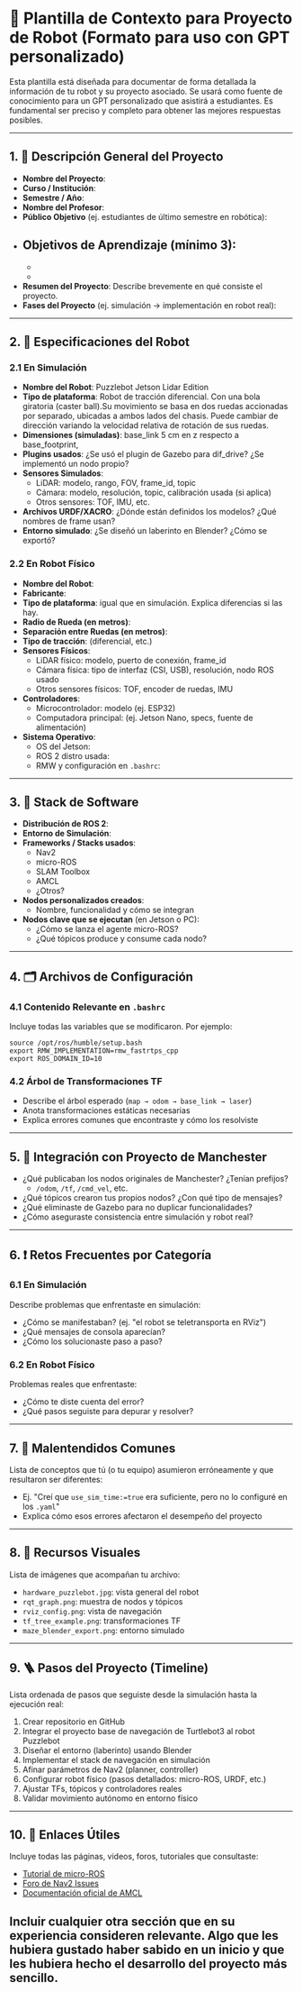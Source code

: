 
# 🧠 Plantilla de Contexto para Proyecto de Robot (Formato para uso con GPT personalizado)

Esta plantilla está diseñada para documentar de forma detallada la información de tu robot y su proyecto asociado. Se usará como fuente de conocimiento para un GPT personalizado que asistirá a estudiantes. Es fundamental ser preciso y completo para obtener las mejores respuestas posibles.

---

## 1. 📘 Descripción General del Proyecto

- **Nombre del Proyecto**:
- **Curso / Institución**:
- **Semestre / Año**:
- **Nombre del Profesor**:
- **Público Objetivo** (ej. estudiantes de último semestre en robótica):
- **Objetivos de Aprendizaje** (mínimo 3):
  - 
  - 
  - 
- **Resumen del Proyecto**: Describe brevemente en qué consiste el proyecto.
- **Fases del Proyecto** (ej. simulación → implementación en robot real):

---

## 2. 🤖 Especificaciones del Robot

### 2.1 En Simulación
- **Nombre del Robot**: Puzzlebot Jetson Lidar Edition
- **Tipo de plataforma**: Robot de tracción diferencial. Con una bola giratoria (caster ball).Su movimiento se basa en dos ruedas accionadas por separado, ubicadas a ambos lados del chasis. Puede cambiar de dirección variando la velocidad relativa de rotación de sus ruedas.
- **Dimensiones (simuladas)**: base_link 5 cm en z respecto a base_footprint, 
- **Plugins usados**: ¿Se usó el plugin de Gazebo para dif_drive? ¿Se implementó un nodo propio?
- **Sensores Simulados**:
  - LiDAR: modelo, rango, FOV, frame_id, topic
  - Cámara: modelo, resolución, topic, calibración usada (si aplica)
  - Otros sensores: TOF, IMU, etc.
- **Archivos URDF/XACRO**: ¿Dónde están definidos los modelos? ¿Qué nombres de frame usan?
- **Entorno simulado**: ¿Se diseñó un laberinto en Blender? ¿Cómo se exportó?

### 2.2 En Robot Físico
- **Nombre del Robot**:
- **Fabricante**:
- **Tipo de plataforma**: igual que en simulación. Explica diferencias si las hay.
- **Radio de Rueda (en metros)**:
- **Separación entre Ruedas (en metros)**:
- **Tipo de tracción**: (diferencial, etc.)
- **Sensores Físicos**:
  - LiDAR físico: modelo, puerto de conexión, frame_id
  - Cámara física: tipo de interfaz (CSI, USB), resolución, nodo ROS usado
  - Otros sensores físicos: TOF, encoder de ruedas, IMU
- **Controladores**:
  - Microcontrolador: modelo (ej. ESP32)
  - Computadora principal: (ej. Jetson Nano, specs, fuente de alimentación)
- **Sistema Operativo**:
  - OS del Jetson:
  - ROS 2 distro usada:
  - RMW y configuración en `.bashrc`:

---

## 3. 🧰 Stack de Software

- **Distribución de ROS 2**:
- **Entorno de Simulación**:
- **Frameworks / Stacks usados**:
  - Nav2
  - micro-ROS
  - SLAM Toolbox
  - AMCL
  - ¿Otros?
- **Nodos personalizados creados**:
  - Nombre, funcionalidad y cómo se integran
- **Nodos clave que se ejecutan** (en Jetson o PC):
  - ¿Cómo se lanza el agente micro-ROS?
  - ¿Qué tópicos produce y consume cada nodo?

---

## 4. 🗂 Archivos de Configuración

### 4.1 Contenido Relevante en `.bashrc`
Incluye todas las variables que se modificaron. Por ejemplo:
```
source /opt/ros/humble/setup.bash
export RMW_IMPLEMENTATION=rmw_fastrtps_cpp
export ROS_DOMAIN_ID=10
```

### 4.2 Árbol de Transformaciones TF
- Describe el árbol esperado (`map → odom → base_link → laser`)
- Anota transformaciones estáticas necesarias
- Explica errores comunes que encontraste y cómo los resolviste

---

## 5. 🔄 Integración con Proyecto de Manchester

- ¿Qué publicaban los nodos originales de Manchester? ¿Tenían prefijos?
  - `/odom`, `/tf`, `/cmd_vel`, etc.
- ¿Qué tópicos crearon tus propios nodos? ¿Con qué tipo de mensajes?
- ¿Qué eliminaste de Gazebo para no duplicar funcionalidades?
- ¿Cómo aseguraste consistencia entre simulación y robot real?

---

## 6. ❗ Retos Frecuentes por Categoría

### 6.1 En Simulación
Describe problemas que enfrentaste en simulación:
- ¿Cómo se manifestaban? (ej. "el robot se teletransporta en RViz")
- ¿Qué mensajes de consola aparecían?
- ¿Cómo los solucionaste paso a paso?

### 6.2 En Robot Físico
Problemas reales que enfrentaste:
- ¿Cómo te diste cuenta del error?
- ¿Qué pasos seguiste para depurar y resolver?

---

## 7. 🚧 Malentendidos Comunes

Lista de conceptos que tú (o tu equipo) asumieron erróneamente y que resultaron ser diferentes:
- Ej. "Creí que `use_sim_time:=true` era suficiente, pero no lo configuré en los `.yaml`"
- Explica cómo esos errores afectaron el desempeño del proyecto

---

## 8. 📸 Recursos Visuales

Lista de imágenes que acompañan tu archivo:
- `hardware_puzzlebot.jpg`: vista general del robot
- `rqt_graph.png`: muestra de nodos y tópicos
- `rviz_config.png`: vista de navegación
- `tf_tree_example.png`: transformaciones TF
- `maze_blender_export.png`: entorno simulado

---

## 9. 🪜 Pasos del Proyecto (Timeline)

Lista ordenada de pasos que seguiste desde la simulación hasta la ejecución real:

1. Crear repositorio en GitHub
2. Integrar el proyecto base de navegación de Turtlebot3 al robot Puzzlebot
3. Diseñar el entorno (laberinto) usando Blender
4. Implementar el stack de navegación en simulación
5. Afinar parámetros de Nav2 (planner, controller)
6. Configurar robot físico (pasos detallados: micro-ROS, URDF, etc.)
7. Ajustar TFs, tópicos y controladores reales
8. Validar movimiento autónomo en entorno físico

---

## 10. 🔗 Enlaces Útiles

Incluye todas las páginas, videos, foros, tutoriales que consultaste:
- [Tutorial de micro-ROS](https://...)
- [Foro de Nav2 Issues](https://...)
- [Documentación oficial de AMCL](https://...)

## Incluir cualquier otra sección que en su experiencia consideren relevante. Algo que les hubiera gustado haber sabido en un inicio y que les hubiera hecho el desarrollo del proyecto más sencillo. 
